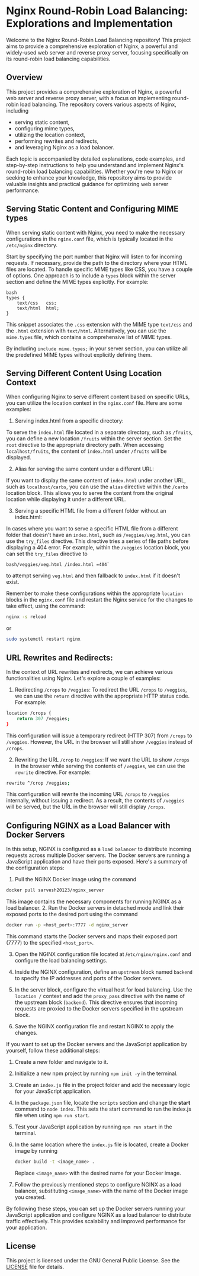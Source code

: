 # Nginx Round-Robin Load Balancing: Explorations and Implementation
Welcome to the Nginx Round-Robin Load Balancing repository! This project aims to provide a comprehensive exploration of Nginx, a powerful and widely-used web server and reverse proxy server, focusing specifically on its round-robin load balancing capabilities.

## Overview
This project provides a comprehensive exploration of Nginx, a powerful web server and reverse proxy server, with a focus on implementing round-robin load balancing. The repository covers various aspects of Nginx, including 
- serving static content, 
- configuring mime types, 
- utilizing the location context, 
- performing rewrites and redirects, 
- and leveraging Nginx as a load balancer.
  
Each topic is accompanied by detailed explanations, code examples, and step-by-step instructions to help you understand and implement Nginx's round-robin load balancing capabilities. Whether you're new to Nginx or seeking to enhance your knowledge, this repository aims to provide valuable insights and practical guidance for optimizing web server performance.

## Serving Static Content and Configuring MIME types
When serving static content with Nginx, you need to make the necessary configurations in the `nginx.conf` file, which is typically located in the `/etc/nginx` directory.

Start by specifying the port number that Nginx will listen to for incoming requests. If necessary, provide the path to the directory where your HTML files are located. To handle specific MIME types like CSS, you have a couple of options. One approach is to include a `types` block within the server section and define the MIME types explicitly. For example:
```
bash
types {
    text/css   css;
    text/html  html;
}
```
This snippet associates the `.css` extension with the MIME type `text/css` and the `.html` extension with `text/html`. Alternatively, you can use the `mime.types` file, which contains a comprehensive list of MIME types.

 By including `include mime.types;` in your server section, you can utilize all the predefined MIME types without explicitly defining them. 

 ## Serving Different Content Using Location Context

When configuring Nginx to serve different content based on specific URLs, you can utilize the location context in the `nginx.conf` file. Here are some examples:
1. Serving index.html from a specific directory:

To serve the `index.html` file located in a separate directory, such as `/fruits`, you can define a new location `/fruits` within the server section. Set the `root` directive to the appropriate directory path. When accessing `localhost/fruits`, the content of `index.html` under `/fruits` will be displayed.

2. Alias for serving the same content under a different URL:

If you want to display the same content of `index.html` under another URL, such as `localhost/carbs`, you can use the `alias` directive within the `/carbs` location block. This allows you to serve the content from the original location while displaying it under a different URL.

3. Serving a specific HTML file from a different folder without an index.html:

In cases where you want to serve a specific HTML file from a different folder that doesn't have an `index.html`, such as `/veggies/veg.html`, you can use the `try_files` directive. This directive tries a series of file paths before displaying a 404 error. For example, within the `/veggies` location block, you can set the `try_files` directive to 
```
bash/veggies/veg.html /index.html =404`
```
 to attempt serving `veg.html` and then fallback to `index.html` if it doesn't exist.

 Remember to make these configurations within the appropriate `location` blocks in the `nginx.conf` file and restart the Nginx service for the changes to take effect, using the command:
 ```bash
 nginx -s reload
 ```
 or
 ```bash
 sudo systemctl restart nginx
 ```

## URL Rewrites and Redirects:

In the context of URL rewrites and redirects, we can achieve various functionalities using Nginx. Let's explore a couple of examples:

1. Redirecting `/crops` to `/veggies`:
To redirect the URL `/crops` to `/veggies`, we can use the `return` directive with the appropriate HTTP status code. For example:
```bash
location /crops {
    return 307 /veggies;
}
```
This configuration will issue a temporary redirect (HTTP 307) from `/crops` to `/veggies`. However, the URL in the browser will still show `/veggies` instead of `/crops`.

2. Rewriting the URL `/crop` to `/veggies`:
If we want the URL to show `/crops` in the browser while serving the contents of `/veggies`, we can use the `rewrite` directive. For example:
```bash
rewrite ^/crop /veggies;
```
This configuration will rewrite the incoming URL `/crops` to `/veggies` internally, without issuing a redirect. As a result, the contents of `/veggies` will be served, but the URL in the browser will still display `/crops`.

## Configuring NGINX as a Load Balancer with Docker Servers
In this setup, NGINX is configured as a `load balancer` to distribute incoming requests across multiple Docker servers. The Docker servers are running a JavaScript application and have their ports exposed. Here's a summary of the configuration steps:
1. Pull the NGINX Docker image using the command 
```bash
docker pull sarvesh20123/nginx_server
```
 This image contains the necessary components for running NGINX as a load balancer.
 2. Run the Docker servers in detached mode and link their exposed ports to the desired port using the command 
 ```bash
 docker run -p <host_port>:7777 -d nginx_server
```
 This command starts the Docker servers and maps their exposed port (7777) to the specified `<host_port>`.

 3. Open the NGINX configuration file located at /`etc/nginx/nginx.conf` and configure the load balancing settings.

4. Inside the NGINX configuration, define an `upstream` block named `backend` to specify the IP addresses and ports of the Docker servers.

5. In the server block, configure the virtual host for load balancing. Use the `location /` context and add the `proxy_pass` directive with the name of the upstream block (`backend`). This directive ensures that incoming requests are proxied to the Docker servers specified in the upstream block.

6. Save the NGINX configuration file and restart NGINX to apply the changes.

If you want to set up the Docker servers and the JavaScript application by yourself, follow these additional steps:

1. Create a new folder and navigate to it.

2. Initialize a new npm project by running `npm init -y` in the terminal.

3. Create an `index.js` file in the project folder and add the necessary logic for your JavaScript application.
4. In the `package.json` file, locate the `scripts` section and change the __start__ command to `node index`. This sets the start command to run the index.js file when using `npm run start`.
5. Test your JavaScript application by running `npm run start` in the terminal.
6. In the same location where the `index.js` file is located, create a Docker image by running
   ```bash
   docker build -t <image_name> .
   ```
   Replace `<image_name>` with the desired name for your Docker image.
7. Follow the previously mentioned steps to configure NGINX as a load balancer, substituting `<image_name>` with the name of the Docker image you created.

By following these steps, you can set up the Docker servers running your JavaScript application and configure NGINX as a load balancer to distribute traffic effectively. This provides scalability and improved performance for your application.

## License

This project is licensed under the GNU General Public License. See the [LICENSE](https://github.com/Saru2003/Exploring-Nginx-Round-Robin-Load-Balancing/blob/main/LICENSE) file for details.
